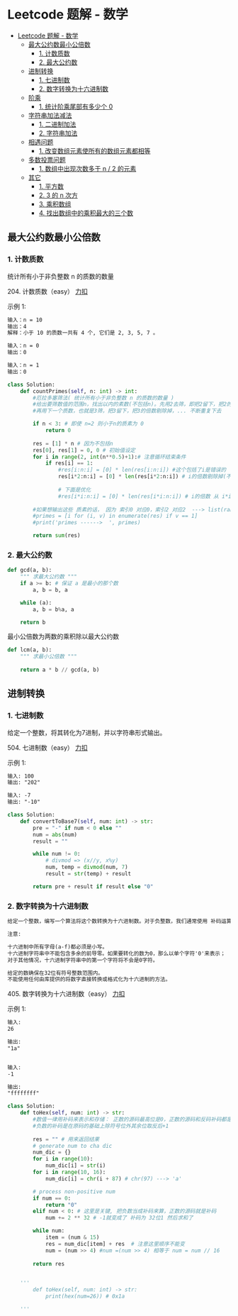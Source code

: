 # Leetcode 题解 - 数学
<!-- GFM-TOC -->
* [Leetcode 题解 - 数学](#leetcode-题解---数学)
    * [最大公约数最小公倍数](#最大公约数最小公倍数)
        * [1. 计数质数](#1-计数质数)
        * [2. 最大公约数](#2-最大公约数)
    * [进制转换](#进制转换)
        * [1. 七进制数](#1-七进制数)
        * [2. 数字转换为十六进制数](#2-数字转换为十六进制数)
    * [阶乘](#阶乘)
        * [1. 统计阶乘尾部有多少个 0](#1-统计阶乘尾部有多少个-0)
    * [字符串加法减法](#字符串加法减法)
        * [1. 二进制加法](#1-二进制加法)
        * [2. 字符串加法](#2-字符串加法)
    * [相遇问题](#相遇问题)
        * [1. 改变数组元素使所有的数组元素都相等](#1-改变数组元素使所有的数组元素都相等)
    * [多数投票问题](#多数投票问题)
        * [1. 数组中出现次数多于 n / 2 的元素](#1-数组中出现次数多于-n--2-的元素)
    * [其它](#其它)
        * [1. 平方数](#1-平方数)
        * [2. 3 的 n 次方](#2-3-的-n-次方)
        * [3. 乘积数组](#3-乘积数组)
        * [4. 找出数组中的乘积最大的三个数](#4-找出数组中的乘积最大的三个数)
<!-- GFM-TOC -->

## 最大公约数最小公倍数

### 1. 计数质数

统计所有小于非负整数 n 的质数的数量   

204\. 计数质数（easy） [力扣](https://leetcode-cn.com/problems/count-primes/description/)

示例 1:

```html
输入：n = 10
输出：4
解释：小于 10 的质数一共有 4 个, 它们是 2, 3, 5, 7 。

输入：n = 0
输出：0

输入：n = 1
输出：0

```

```python
class Solution:
    def countPrimes(self, n: int) -> int:
        #厄拉多塞筛法( 统计所有小于非负整数 n 的质数的数量 )
        #给出要筛数值的范围n，找出以内的素数(不包括n)。先用2去筛，即把2留下，把2的倍数剔除掉；
        #再用下一个质数，也就是3筛，把3留下，把3的倍数剔除掉，... 不断重复下去

        if n < 3: # 即使 n=2 则小于n的质素为 0
            return 0     
        
        res = [1] * n # 因为不包括n 
        res[0], res[1] = 0, 0 # 初始值设定
        for i in range(2, int(n**0.5)+1):# 注意循环结束条件 
            if res[i] == 1:
                #res[i:n:i] = [0] * len(res[i:n:i]) #这个包括了i是错误的
                res[i*2:n:i] = [0] * len(res[i*2:n:i]) # i的倍数剔除掉(不包括i) eg: [6, 9, 12, 15, 18] 3的倍数
            
                # 下面是优化
                #res[i*i:n:i] = [0] * len(res[i*i:n:i]) # i的倍数 从 i*i 开始 不包括i  eg：[9, 12, 15, 18] 3的倍数
        
        #如果想输出这些 质素的话， 因为 索引0 对应0，索引2 对应2  ---> list(range(n)) 不包括n
        #primes = [i for (i, v) in enumerate(res) if v == 1] 
        #print('primes ------>  ', primes)

        return sum(res)

``` 

### 2. 最大公约数
```python
def gcd(a, b):
    """ 求最大公约数 """
    if a >= b: # 保证 a 是最小的那个数
        a, b = b, a

    while (a):
        a, b = b%a, a

    return b

``` 

最小公倍数为两数的乘积除以最大公约数

```python
def lcm(a, b):
    """ 求最小公倍数 """
    
    return a * b // gcd(a, b)

``` 

## 进制转换

### 1. 七进制数

给定一个整数，将其转化为7进制，并以字符串形式输出。

504\. 七进制数（easy） [力扣](https://leetcode-cn.com/problems/base-7/description/)

示例 1:

```html
输入: 100
输出: "202"

输入: -7
输出: "-10"

```

```python
class Solution:
    def convertToBase7(self, num: int) -> str:
        pre = "-" if num < 0 else ""
        num = abs(num)
        result = ""

        while num != 0:
            # divmod => (x//y, x%y)
            num, temp = divmod(num, 7)
            result = str(temp) + result

        return pre + result if result else "0"

``` 

### 2. 数字转换为十六进制数

```html
给定一个整数，编写一个算法将这个数转换为十六进制数。对于负整数，我们通常使用 补码运算 方法。

注意:

十六进制中所有字母(a-f)都必须是小写。
十六进制字符串中不能包含多余的前导零。如果要转化的数为0，那么以单个字符'0'来表示；
对于其他情况，十六进制字符串中的第一个字符将不会是0字符。 

给定的数确保在32位有符号整数范围内。
不能使用任何由库提供的将数字直接转换或格式化为十六进制的方法。
```

405\. 数字转换为十六进制数（easy） [力扣](https://leetcode-cn.com/problems/base-7/description/)

示例 1:

```html
输入:
26

输出:
"1a"


输入:
-1

输出:
"ffffffff"
```

```python
class Solution:
    def toHex(self, num: int) -> str:
        #数值一律用补码来表示和存储： 正数的源码最高位是0，正数的源码和反码补码都是一样的， 
        #负数的补码是在原码的基础上除符号位外其余位取反后+1
        
        res = "" # 用来返回结果
        # generate num to cha dic
        num_dic = {}
        for i in range(10):
            num_dic[i] = str(i)
        for i in range(10, 16):
            num_dic[i] = chr(i + 87) # chr(97) ---> 'a'

        # process non-positive num
        if num == 0:
            return "0"
        elif num < 0: # 这里是关键, 把负数当成补码来算，正数的源码就是补码
            num += 2 ** 32 # -1就变成了 补码为 32位1 然后求和了

        while num:
            item = (num & 15)
            res = num_dic[item] + res  # 注意这里顺序不能变
            num = (num >> 4) #num =(num >> 4) 相等于 num = num // 16
            
        return res

       
    '''
        def toHex(self, num: int) -> str:
            print(hex(num=26)) # 0x1a

    '''

``` 
